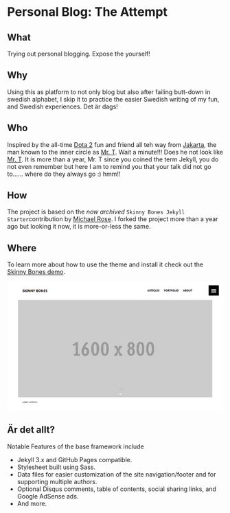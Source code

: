 # Personal Blog: The Attempt

## What

Trying out personal blogging. Expose the yourself!

## Why

Using this as platform to not only blog but also after failing butt-down in swedish alphabet, I skip it to practice the easier Swedish writing of my fun, and Swedish experiences. Det är dags!

## Who

Inspired by the all-time [Dota 2](https://thealliance.gg/) fun and friend all teh way from [Jakarta](https://en.wikipedia.org/wiki/Jakarta), the man known to the inner circle as [Mr. T](http://yanuartadityan.github.io/). Wait a minute!!! Does he not look like [Mr. T](https://en.wikipedia.org/wiki/Mr._T). It is more than a year, Mr. T since you coined the term Jekyll, you do not even remember but here I am to remind you that your talk did not go to...... where do they always go :) hmm!!

## How

The project is based on the *now archived* `Skinny Bones Jekyll Starter`contribution by [Michael Rose](https://github.com/mmistakes). I forked the project more than a year ago but looking it now, it is more-or-less the same.

## Where

To learn more about how to use the theme and install it check out the [Skinny Bones demo](https://mmistakes.github.io/jekyll-theme-skinny-bones/).

![Skinny Bones demo](images/skinny-bones-demo.gif "Skinny Bones demo")


## Är det allt?

Notable Features of the base framework include

* Jekyll 3.x and GitHub Pages compatible.
* Stylesheet built using Sass.
* Data files for easier customization of the site navigation/footer and for supporting multiple authors.
* Optional Disqus comments, table of contents, social sharing links, and Google AdSense ads.
* And more.
